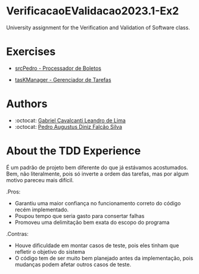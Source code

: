 # VerificacaoEValidacao2023.1-Ex2
University assignment for the Verification and Validation of Software class.

# Exercises

* [srcPedro - Processador de Boletos](https://github.com/PedroFDiniz/VerificacaoEValidacao2023.1-Ex2/tree/processaBoletos)

* [tasKManager - Gerenciador de Tarefas](https://github.com/PedroFDiniz/VerificacaoEValidacao2023.1-Ex2/tree/taskManager/taskManager)

# Authors

* :octocat: [Gabriel Cavalcanti Leandro de Lima](https://github.com/GabrielCLL)
* :octocat: [Pedro Augustus Diniz Falcão Silva](https://github.com/PedroFDiniz)

# About the TDD Experience

É um padrão de projeto bem diferente do que já estávamos acostumados. Bem, não literalmente, pois só inverte a ordem das tarefas, mas por algum motivo pareceu mais difícil.

.Pros:

  - Garantiu uma maior confiança no funcionamento correto do código recém implementado.
  - Poupou tempo que seria gasto para consertar falhas
  - Promoveu uma delimitação bem exata do escopo do programa

.Contras:

  - Houve dificuldade em montar casos de teste, pois eles tinham que refletir o objetivo do sistema
  - O código tem de ser muito bem planejado antes da implementação, pois mudanças podem afetar outros casos de teste.
